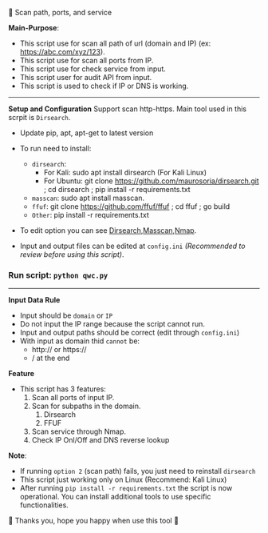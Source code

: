👋 Scan path, ports, and service 
                                                    
**Main-Purpose**: 
- This script use for scan all path of url (domain and IP) (ex: https://abc.com/xyz/123). 
- This script use for scan all ports from IP.
- This script use for check service from input.
- This script user for audit API from input.
- This script is used to check if IP or DNS is working.

---
**Setup and Configuration**
Support scan http-https. Main tool used in this scrpit is `Dirsearch`.
 * Update pip, apt, apt-get to latest version
 - To run need to install:
    + `dirsearch`: 
      - For Kali: sudo apt install dirsearch (For Kali Linux)
      - For Ubuntu: git clone https://github.com/maurosoria/dirsearch.git ; cd dirsearch ; pip install -r requirements.txt
    + `masscan`: sudo apt install masscan.
    + `ffuf`: git clone https://github.com/ffuf/ffuf ; cd ffuf ; go build
    + `Other`: pip install -r requirements.txt

 - To edit option you can see [Dirsearch](https://www.kali.org/tools/dirsearch/),[Masscan](https://www.kali.org/tools/masscan/),[Nmap](https://www.kali.org/tools/nmap/).
 - Input and output files can be edited at `config.ini` *(Recommended to review before using this script)*.

### **Run script**: `python qwc.py`
---
**Input Data Rule**
- Input should be `domain` or `IP`
- Do not input the IP range because the script cannot run.
- Input and output paths should be correct (edit through `config.ini`)
- With input as domain thid `cannot` be:
   + http:// or https://
   + / at the end

**Feature**
 - This script has 3 features:
   1. Scan all ports of input IP.
   2. Scan for subpaths in the domain.
      1. Dirsearch
      2. FFUF
   3. Scan service through Nmap.
   4. Check IP Onl/Off and DNS reverse lookup

 **Note**:
 - If running `option 2` (scan path) fails, you just need to reinstall `dirsearch`
 - This script just working only on Linux (Recommend: Kali Linux)
 - After running `pip install -r requirements.txt` the script is now operational. You can install additional tools to use specific functionalities.

 💞 Thanks you, hope you happy when use this tool 💞